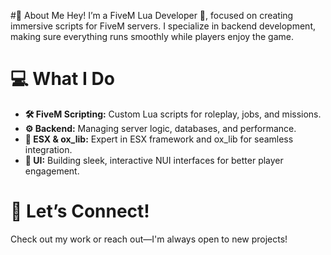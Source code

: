 #👋 About Me
Hey! I’m a FiveM Lua Developer 🚀, focused on creating immersive scripts for FiveM servers. 
I specialize in backend development, making sure everything runs smoothly while players enjoy the 
game.

# 💻 What I Do
- **🛠 FiveM Scripting:** Custom Lua scripts for roleplay, jobs, and missions.
- **⚙️ Backend:** Managing server logic, databases, and performance.
- **🔧 ESX & ox_lib:** Expert in ESX framework and ox_lib for seamless integration.
- **🎨 UI:** Building sleek, interactive NUI interfaces for better player engagement.

# 🚀 Let’s Connect!
Check out my work or reach out—I'm always open to new projects!
